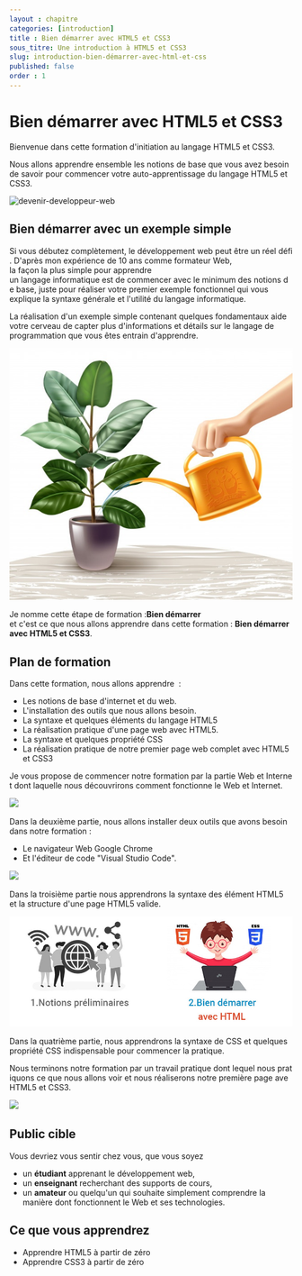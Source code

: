 ```yaml
---
layout : chapitre
categories: [introduction]
title : Bien démarrer avec HTML5 et CSS3
sous_titre: Une introduction à HTML5 et CSS3
slug: introduction-bien-démarrer-avec-html-et-css
published: false
order : 1
---
```


# Bien démarrer avec HTML5 et CSS3

<!-- new slide -->

<!-- g layout : t 12-9 -->

<!-- note -->

Bienvenue dans cette formation d'initiation au langage HTML5 et CSS3. 

Nous allons apprendre ensemble les notions de base que vous avez besoin de savoir pour commencer votre auto-apprentissage du langage HTML5 et CSS3.

<!-- end note -->

![devenir-developpeur-web](./images/plan-formation/bien-démarrer.jpg)

## Bien démarrer avec un exemple simple

<!-- g layout : t 12-9 -->

<!-- note -->

Si vous débutez complètement, le développement web peut être un réel défi. D'après mon expérience de 10 ans comme formateur Web, la façon la plus simple pour apprendre un langage informatique est de commencer avec le minimum des notions de base, juste pour réaliser votre premier exemple fonctionnel qui vous explique la syntaxe générale et l'utilité du langage informatique.

La réalisation d'un exemple simple contenant quelques fondamentaux aide votre cerveau de capter plus d'informations et détails sur le langage de programmation que vous êtes entrain d'apprendre.

<!-- end note -->

![](./images/introduction/planter-arbre.jpg)

<!-- note -->

Je nomme cette étape de formation :**Bien démarrer** et c'est ce que nous allons apprendre dans cette formation : **Bien démarrer avec HTML5 et CSS3**.

<!-- end note -->

## Plan de formation

<!-- g layout : 12-9 -->

<!-- note -->

Dans cette formation, nous allons apprendre  : 

- Les notions de base d'internet et du web.
- L'installation des outils que nous allons besoin.
- La syntaxe et quelques éléments du langage HTML5
- La réalisation pratique d'une page web avec HTML5.
- La syntaxe et quelques propriété CSS
- La réalisation pratique de notre premier page web complet avec HTML5 et CSS3 

Je vous propose de commencer notre formation par la partie Web et Internet dont laquelle nous découvrirons comment fonctionne le Web et Internet.

<!-- end note -->

![](./images/plan-formation/formation-bien-démarrer-avec-html/1-installation-des-outils.jpg)

<!-- new slide -->

<!-- g layout : 12-9 -->

<!-- note -->

Dans la deuxième partie, nous allons installer deux outils que avons besoin dans notre formation : 

- Le navigateur Web Google Chrome 
- Et l'éditeur de code "Visual Studio Code".


<!-- end note -->

![](./images/plan-formation/formation-bien-démarrer-avec-html/2-web-et-internet.jpg)

<!-- new slide -->

<!-- g layout : 12-9 -->

<!-- note -->

Dans la troisième partie nous apprendrons la syntaxe des élément HTML5 et la structure d'une page HTML5 valide. 



<!-- end note -->

![](./images/plan-formation/formation-bien-démarrer-avec-html/3-bien-démarrer-avec-html.jpg)


<!-- new slide -->

<!-- g layout : 12-9 -->

<!-- note -->

Dans la quatrième partie, nous apprendrons la syntaxe de CSS et quelques propriété CSS indispensable pour commencer la pratique.  

Nous terminons notre formation par un travail pratique dont lequel nous pratiquons ce que nous allons voir et nous réaliserons notre première page ave HTML5 et CSS3.

<!-- end note -->

![](./images/plan-formation/formation-bien-délarrer-avec-html-et-css/plan-formation-css.jpg)


## Public cible

Vous devriez vous sentir chez vous, que vous soyez 

- un **étudiant** apprenant le développement web, 
- un **enseignant** recherchant des supports de cours, 
- un **amateur** ou quelqu'un qui souhaite simplement comprendre la manière dont 
fonctionnent le Web et ses technologies.
 
## Ce que vous apprendrez

- Apprendre HTML5 à partir de zéro
- Apprendre CSS3 à partir de zéro
